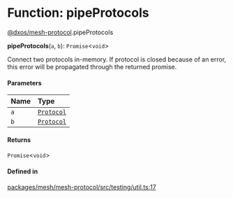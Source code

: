# Function: pipeProtocols

[@dxos/mesh-protocol](../modules/dxos_mesh_protocol.md).pipeProtocols

**pipeProtocols**(`a`, `b`): `Promise`<`void`\>

Connect two protocols in-memory.
If protocol is closed because of an error, this error will be propagated through the returned promise.

#### Parameters

| Name | Type |
| :------ | :------ |
| `a` | [`Protocol`](../classes/dxos_mesh_protocol.Protocol.md) |
| `b` | [`Protocol`](../classes/dxos_mesh_protocol.Protocol.md) |

#### Returns

`Promise`<`void`\>

#### Defined in

[packages/mesh/mesh-protocol/src/testing/util.ts:17](https://github.com/dxos/dxos/blob/db8188dae/packages/mesh/mesh-protocol/src/testing/util.ts#L17)
